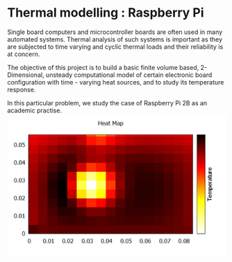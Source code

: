 # Thermal modelling : Raspberry Pi
Single board computers and microcontroller boards are often used in many automated systems. Thermal analysis of such systems is important as they are subjected to time varying and
cyclic thermal loads and their reliability is at concern. 

The objective of this project is to build a basic finite volume based, 2-Dimensional, unsteady computational model of certain electronic board configuration with time - varying heat sources, and to study its temperature response.

In this particular problem, we study the case of Raspberry Pi 2B as an academic practise.
<a herf="https://github.com/ravikumargrk/RPiCFD/blob/master/Project%20Report.pdf"/>
<img src="https://github.com/ravikumargrk/RPiCFD/blob/master/heatmap.png"/>
